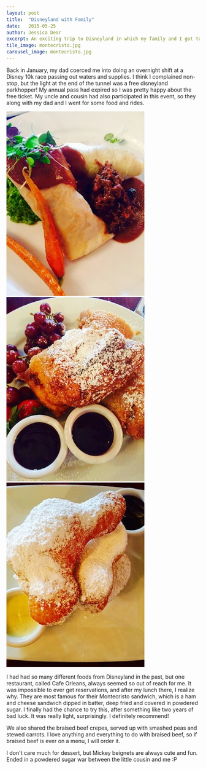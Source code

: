 ```yaml
---
layout: post
title:  "Disneyland with Family"
date:   2015-05-25
author: Jessica Dear
excerpt: An exciting trip to Disneyland in which my family and I got to try some new restaurants!
tile_image: montecristo.jpg
carousel_image: montecristo.jpg
---
```



<p>Back in January, my dad coerced me into doing an overnight shift at a Disney 10k race passing out waters and supplies. I think I complained non-stop, but the light at the end of the tunnel was a free disneyland parkhopper! My annual pass had expired so I was pretty happy about the free ticket. My uncle and cousin had also participated in this event, so they along with my dad and I went for some food and rides.
</p>

<div class="row row-no-padding">
<div class="col-sm-4"><img class="img-responsive" alt="beefcrepe" src="/images/posts/2015-05-25-disneylandfam/beefcrepe.jpg" /></div>
<div class="col-sm-4"><img class="img-responsive" alt="montecristo" src="/images/posts/2015-05-25-disneylandfam/montecristo2.jpg" /></div>
<div class="col-sm-4"><img class="img-responsive" alt="mickey" src="/images/posts/2015-05-25-disneylandfam/mickeybeignets.jpg" />
</div>
</div>

I had had so many different foods from Disneyland in the past, but one restaurant, called Cafe Orleans, always seemed so out of reach for me. It was impossible to ever get reservations, and after my lunch there, I realize why. They are most famous for their Montecristo sandwich, which is a ham and cheese sandwich dipped in batter, deep fried and covered in powdered sugar. I finally had the chance to try this, after something like two years of bad luck. It was really light, surprisingly. I definitely recommend! 

We also shared the braised beef crepes, served up with smashed peas and stewed carrots. I love anything and everything to do with braised beef, so if braised beef is ever on a menu, I will order it.


I don't care much for dessert, but Mickey beignets are always cute and fun. Ended in a powdered sugar war between the little cousin and me :P

